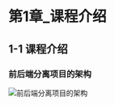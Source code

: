 # 第1章_课程介绍

## 1-1 课程介绍

### 前后端分离项目的架构

![前后端分离项目的架构](https://i.loli.net/2019/06/06/5cf8712cd534714855.jpg)
